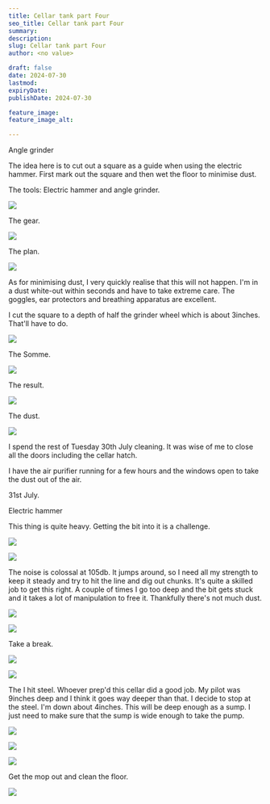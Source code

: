 ```yaml
---
title: Cellar tank part Four
seo_title: Cellar tank part Four
summary:
description:
slug: Cellar tank part Four
author: <no value>

draft: false
date: 2024-07-30
lastmod:
expiryDate:
publishDate: 2024-07-30

feature_image:
feature_image_alt:

---
```


Angle grinder

The idea here is to cut out a square as a guide when using the electric hammer. First mark out the square and then wet the floor to minimise dust. 

The tools: Electric hammer and angle grinder.

![](/images/0852.jpeg)

The gear.

![](/images/0854.jpeg)

The plan.

![](/images/0853.jpeg)

As for minimising dust, I very quickly realise that this will not happen. I'm in a dust white-out within seconds and have to take extreme care. The goggles, ear protectors and breathing apparatus are excellent.

I cut the square to a depth of half the grinder wheel which is about 3inches. That'll have to do.




![](/images/0858.jpeg)

The Somme.

![](/images/0859.jpeg)

The result.

![](/images/0860.jpeg)

The dust.

![](/images/0862.jpeg)

I spend the rest of Tuesday 30th July cleaning. It was wise of me to close all the doors including the cellar hatch.

I have the air purifier running for a few hours and the windows open to take the dust out of the air.

31st July.

Electric hammer

This thing is quite heavy. Getting the bit into it is a challenge.

![](/images/0863.jpeg)

![](/images/0865.jpeg)

The noise is colossal at 105db. It jumps around, so I need all my strength to keep it steady and try to hit the line and dig out chunks.
It's quite a skilled job to get this right. A couple of times I go too deep and the bit gets stuck and it takes a lot of manipulation to free it. 
Thankfully there's not much dust.


![](/images/0866.jpeg)

![](/images/0867.jpeg)

Take a break.

![](/images/0868.jpeg)


![](/images/0869.jpeg)

The I hit steel. Whoever prep'd this cellar did a good job. My pilot was 9inches deep and I think it goes way deeper than that. 
I decide to stop at the steel. I'm down about 4inches. This will be deep
enough as a sump. I just need to make sure that the sump is wide enough to take the pump.

![](/images/0870.jpeg)

![](/images/0871.jpeg)

![](/images/0874.jpeg)

Get the mop out and clean the floor.

![](/images/0876.jpeg)

